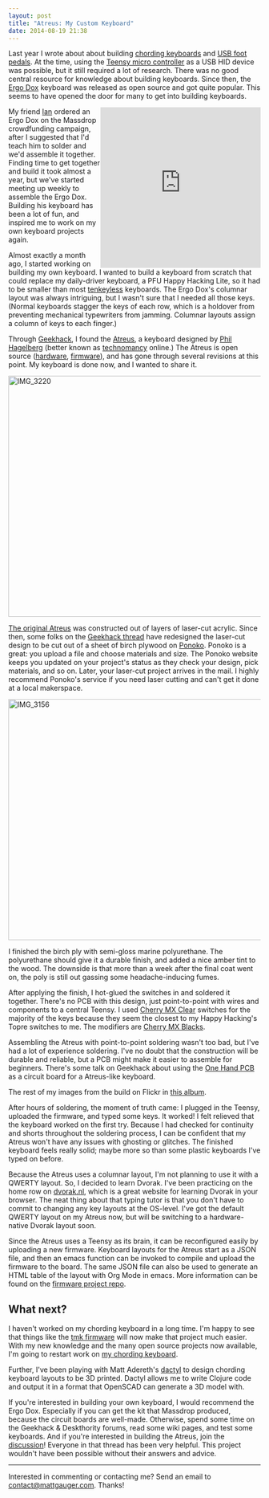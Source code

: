 ```yaml
---
layout: post
title: "Atreus: My Custom Keyboard"
date: 2014-08-19 21:38
---
```


Last year I wrote about about building [chording keyboards](/blog/2013/08/03/building-a-chording-keyboard-lessons-learned-and-progress-so-far/) and [USB foot pedals](/blog/2013/08/06/a-simple-text-editor-foot-pedal/). At the time, using the [Teensy micro controller](http://www.pjrc.com/teensy/) as a USB HID device was possible, but it still required a lot of research. There was no good central resource for knowledge about building keyboards. Since then, the [Ergo Dox](http://deskthority.net/wiki/ErgoDox) keyboard was released as open source and got quite popular. This seems to have opened the door for many to get into building keyboards.

<iframe class="vine-embed" src="https://vine.co/v/M9xtVUQ2O7O/embed/simple" width="320" height="320" frameborder="0" style="float:right;"></iframe><script async src="//platform.vine.co/static/scripts/embed.js" charset="utf-8"></script>

My friend [Ian](http://coglib.com/~icordasc) ordered an Ergo Dox on the Massdrop crowdfunding campaign, after I suggested that I'd teach him to solder and we'd assemble it together. Finding time to get together and build it took almost a year, but we've started meeting up weekly to assemble the Ergo Dox. Building his keyboard has been a lot of fun, and inspired me to work on my own keyboard projects again.

Almost exactly a month ago, I started working on building my own keyboard. I wanted to build a keyboard from scratch that could replace my daily-driver keyboard, a PFU Happy Hacking Lite, so it had to be smaller than most [tenkeyless](http://deskthority.net/wiki/Tenkeyless) keyboards. The Ergo Dox's columnar layout was always intriguing, but I wasn't sure that I needed all those keys. (Normal keyboards stagger the keys of each row, which is a holdover from preventing mechanical typewriters from jamming. Columnar layouts assign a column of keys to each finger.)

Through [Geekhack](http://geekhack.org), I found the [Atreus](https://github.com/technomancy/atreus), a keyboard designed by [Phil Hagelberg](http://technomancy.us/) (better known as [technomancy](https://github.com/technomancy) online.) The Atreus is open source ([hardware](https://github.com/technomancy/atreus), [firmware](https://github.com/technomancy/atreus-firmware)), and has gone through several revisions at this point. My keyboard is done now, and I wanted to share it.

<a href="https://www.flickr.com/photos/mattgauger/14785511628" title="IMG_3220 by Matt Gauger, on Flickr"><img src="https://farm6.staticflickr.com/5592/14785511628_5827e18f92_z.jpg" width="640" height="480" alt="IMG_3220"></a>

[The original Atreus](http://technomancy.us/173) was constructed out of layers of laser-cut acrylic. Since then, some folks on the [Geekhack thread](http://geekhack.org/index.php?topic=54759.0) have redesigned the laser-cut design to be cut out of a sheet of birch plywood on [Ponoko](https://ponoko.com). Ponoko is a great: you upload a file and choose materials and size. The Ponoko website keeps you updated on your project's status as they check your design, pick materials, and so on. Later, your laser-cut project arrives in the mail. I highly recommend Ponoko's service if you need laser cutting and can't get it done at a local makerspace.

<a href="https://www.flickr.com/photos/mattgauger/14785346149" title="IMG_3156 by Matt Gauger, on Flickr"><img src="https://farm6.staticflickr.com/5565/14785346149_ece2db51a3_z.jpg" width="640" height="480" alt="IMG_3156"></a>

I finished the birch ply with semi-gloss marine polyurethane. The polyurethane should give it a durable finish, and added a nice amber tint to the wood. The downside is that more than a week after the final coat went on, the poly is still out gassing some headache-inducing fumes.

After applying the finish, I hot-glued the switches in and soldered it together. There's no PCB with this design, just point-to-point with wires and components to a central Teensy. I used [Cherry MX Clear](http://deskthority.net/wiki/Cherry_MX_Clear) switches for the majority of the keys because they seem the closest to my Happy Hacking's Topre switches to me. The modifiers are [Cherry MX Blacks](http://deskthority.net/wiki/Cherry_MX_Black).

Assembling the Atreus with point-to-point soldering wasn't too bad, but I've had a lot of experience soldering. I've no doubt that the construction will be durable and reliable, but a PCB might make it easier to assemble for beginners. There's some talk on Geekhack about using the [One Hand PCB](http://deskthority.net/workshop-f7/onehand-20-keyboard-t6617.html) as a circuit board for a Atreus-like keyboard.

The rest of my images from the build on Flickr in [this album](https://www.flickr.com/photos/mattgauger/sets/72157646763805951/).

After hours of soldering, the moment of truth came: I plugged in the Teensy, uploaded the firmware, and typed some keys. It worked! I felt relieved that the keyboard worked on the first try. Because I had checked for continuity and shorts throughout the soldering process, I can be confident that my Atreus won't have any issues with ghosting or glitches. The finished keyboard feels really solid; maybe more so than some plastic keyboards I've typed on before.

Because the Atreus uses a columnar layout, I'm not planning to use it with a QWERTY layout. So, I decided to learn Dvorak. I've been practicing on the home row on [dvorak.nl](http://dvorak.nl), which is a great website for learning Dvorak in your browser. The neat thing about that typing tutor is that you don't have to commit to changing any key layouts at the OS-level. I've got the default QWERTY layout on my Atreus now, but will be switching to a hardware-native Dvorak layout soon.

Since the Atreus uses a Teensy as its brain, it can be reconfigured easily by uploading a new firmware. Keyboard layouts for the Atreus start as a JSON file, and then an emacs function can be invoked to compile and upload the firmware to the board. The same JSON file can also be used to generate an HTML table of the layout with Org Mode in emacs. More information can be found on the [firmware project repo](https://github.com/technomancy/atreus-firmware).

## What next?

I haven't worked on my chording keyboard in a long time.  I'm happy to see that things like the [tmk firmware](https://github.com/tmk/tmk_keyboard) will now make that project much easier. With my new knowledge and the many open source projects now available, I'm going to restart work on  [my chording keyboard](/blog/2013/08/03/building-a-chording-keyboard-lessons-learned-and-progress-so-far/).

Further, I've been playing with Matt Adereth's [dactyl](https://github.com/adereth/dactyl) to design chording keyboard layouts to be 3D printed. Dactyl allows me to write Clojure code and output it in a format that OpenSCAD can generate a 3D model with.

If you're interested in building your own keyboard, I would recommend the Ergo Dox. Especially if you can get the kit that Massdrop produced, because the circuit boards are well-made. Otherwise, spend some time on the Geekhack & Deskthority forums, read some wiki pages, and test some keyboards. And if you're interested in building the Atreus, join the [discussion](http://geekhack.org/index.php?topic=54759.0)! Everyone in that thread has been very helpful.  This project wouldn't have been possible without their answers and advice.

---

Interested in commenting or contacting me? Send an email to [contact@mattgauger.com](mailto:contact@mattgauger.com). Thanks!
